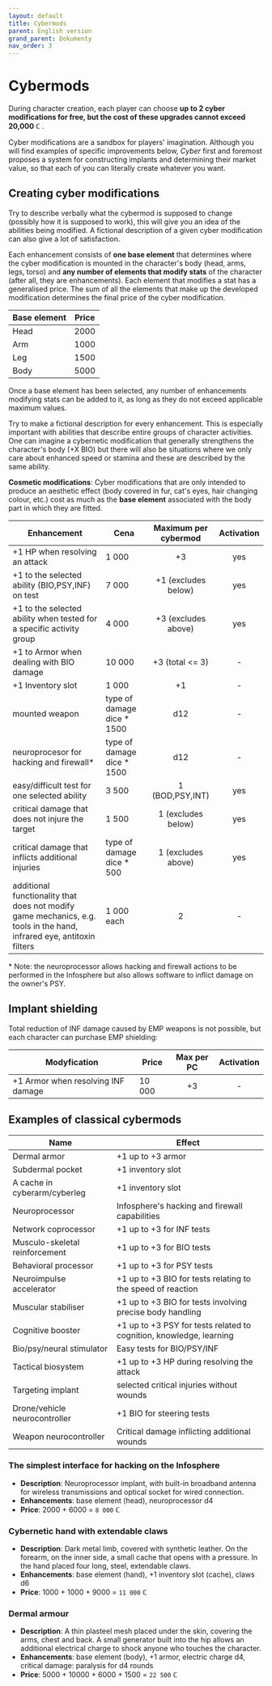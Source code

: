 ```yaml
---
layout: default
title: Cybermods
parent: English version
grand_parent: Dokumenty
nav_order: 3
---
```


# Cybermods

During character creation, each player can choose **up to 2 cyber modifications for free, but the cost of these upgrades cannot exceed 20,000 ℂ** .

Cyber modifications are a sandbox for players' imagination. Although you will find examples of specific improvements below, *Cyber* first and foremost proposes a system for constructing implants and determining their market value, so that each of you can literally create whatever you want.

## Creating cyber modifications

Try to describe verbally what the cybermod is supposed to change (possibly how it is supposed to work), this will give you an idea of the abilities being modified. A fictional description of a given cyber modification can also give a lot of satisfaction.

Each enhancement consists of **one base element** that determines where the cyber modification is mounted in the character's body (head, arms, legs, torso) and **any number of elements that modify stats** of the character (after all, they are enhancements). Each element that modifies a stat has a generalised price. The sum of all the elements that make up the developed modification determines the final price of the cyber modification.

| Base element | Price |
| ------------ | :---: |
| Head         | 2000  |
| Arm          | 1000  |
| Leg          | 1500  |
| Body         | 5000  |

Once a base element has been selected, any number of enhancements modifying stats can be added to it, as long as they do not exceed applicable maximum values.

Try to make a fictional description for every enhancement. This is especially important with abilities that describe entire groups of character activities. One can imagine a cybernetic modification that generally strengthens the character's body (+X BIO) but there will also be situations where we only care about enhanced speed or stamina and these are described by the same ability.

**Cosmetic modifications**: Cyber modifications that are only intended to produce an aesthetic effect (body covered in fur, cat's eyes, hair changing colour, etc.) cost as much as the **base element** associated with the body part in which they are fitted.

| Enhancement                                                                                                           | Cena                       | Maximum  per cybermod | Activation |
| --------------------------------------------------------------------------------------------------------------------- | -------------------------- | :-------------------: | :--------: |
| +1 HP when resolving an attack                                                                                        | 1 000                      |          +3           |    yes     |
| +1 to the selected ability (BIO,PSY,INF) on test                                                                      | 7 000                      |  +1 (excludes below)  |    yes     |
| +1 to the selected ability when tested for a specific activity group                                                  | 4 000                      |  +3 (excludes above)  |    yes     |
| +1 to Armor when dealing with BIO damage                                                                              | 10 000                     |    +3 (total <= 3)    |     -      |
| +1 Inventory slot                                                                                                     | 1 000                      |          +1           |     -      |
| mounted weapon                                                                                                        | type of damage dice * 1500 |          d12          |     -      |
| neuroprocesor for hacking and firewall\*                                                                              | type of damage dice * 1500 |          d12          |     -      |
| easy/difficult test for one selected ability                                                                          | 3 500                      |    1 (BOD,PSY,INT)    |    yes     |
| critical damage that does not injure the target                                                                       | 1 500                      |  1 (excludes below)   |    yes     |
| critical damage that inflicts additional injuries                                                                     | type of damage dice * 500  |  1  (excludes above)  |    yes     |
| additional functionality that does not modify game mechanics, e.g. tools in the hand, infrared eye, antitoxin filters | 1 000    each              |           2           |     -      |

\* Note: the neuroprocessor allows hacking and firewall actions to be performed in the Infosphere but also allows software to inflict damage on the owner's PSY.

## Implant shielding

Total reduction of INF damage caused by EMP weapons is not possible, but each character can purchase EMP shielding:

| Modyfication                       | Price  | Max per PC | Activation |
| ---------------------------------- | ------ | :--------: | :--------: |
| +1 Armor when resolving INF damage | 10 000 |     +3     |     -      |

## Examples of classical cybermods

| Name                           | Effect                                                               |
| ------------------------------ | -------------------------------------------------------------------- |
| Dermal armor                   | +1 up to +3 armor                                                    |
| Subdermal pocket               | +1 inventory slot                                                    |
| A cache in cyberarm/cyberleg   | +1 inventory slot                                                    |
| Neuroprocessor                 | Infosphere's hacking and firewall capabilities                       |
| Network coprocessor            | +1 up to +3 for INF tests                                            |
| Musculo-skeletal reinforcement | +1 up to +3 for BIO tests                                            |
| Behavioral processor           | +1 up to +3 for PSY tests                                            |
| Neuroimpulse accelerator       | +1 up to  +3 BIO for tests relating to the speed of reaction         |
| Muscular stabiliser            | +1 up to  +3 BIO for tests involving precise body handling           |
| Cognitive booster              | +1 up to +3 PSY  for tests related to cognition, knowledge, learning |
| Bio/psy/neural stimulator      | Easy tests for  BIO/PSY/INF                                          |
| Tactical biosystem             | +1 up to +3 HP during resolving the attack                           |
| Targeting implant              | selected critical injuries without wounds                            |
| Drone/vehicle neurocontroller  | +1 BIO for steering tests                                            |
| Weapon neurocontroller         | Critical damage inflicting additional wounds                         |


### The simplest interface for hacking on the Infosphere

- **Description**: Neuroprocessor implant, with built-in broadband antenna for wireless transmissions and optical socket for wired connection.
- **Enhancements**: base element (head), neuroprocessor d4
- **Price**: 2000 + 6000 = `8 000` ℂ

### Cybernetic hand with extendable claws

- **Description**: Dark metal limb, covered with synthetic leather. On the forearm, on the inner side, a small cache that opens with a pressure. In the hand placed four long, steel, extendable claws.
- **Enhancements**: base element (hand), +1 inventory slot (cache), claws d6
- **Price**: 1000 + 1000 + 9000 = `11 000` ℂ

### Dermal armour

- **Description**: A thin plasteel mesh  placed under the skin, covering the arms, chest and back. A small generator built into the hip allows an additional electrical charge to shock anyone who touches the character.
- **Enhancements**: base element (body), +1 armor, electric charge d4, critical damage: paralysis for d4 rounds
- **Price**: 5000 + 10000 + 6000 + 1500 = `22 500` ℂ
